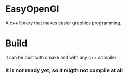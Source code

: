 # EasyOpenGl
A c++ library that makes easier graphics programming.

# Build
it can be built with cmake and with any c++ compiler

### **It is not ready yet, so it migth not compile at all**